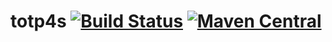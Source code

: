 # totp4s [![Build Status](https://travis-ci.com/tbrown1979/totp4s.svg?branch=master)](https://travis-ci.com/tbrown1979/totp4s) [![Maven Central](https://maven-badges.herokuapp.com/maven-central/io.github.tbrown1979/totp4s_2.12/badge.svg)](https://maven-badges.herokuapp.com/maven-central/io.github.tbrown1979/totp4s_2.12)
